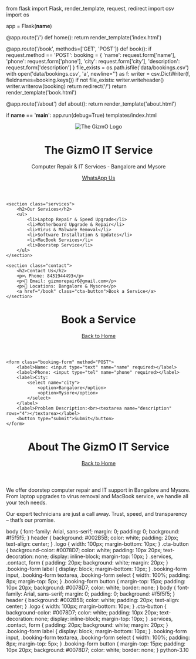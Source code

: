 from flask import Flask, render_template, request, redirect
import csv
import os

app = Flask(__name__)

@app.route('/')
def home():
    return render_template('index.html')

@app.route('/book', methods=['GET', 'POST'])
def book():
    if request.method == 'POST':
        booking = {
            'name': request.form['name'],
            'phone': request.form['phone'],
            'city': request.form['city'],
            'description': request.form['description']
        }
        file_exists = os.path.isfile('data/bookings.csv')
        with open('data/bookings.csv', 'a', newline='') as f:
            writer = csv.DictWriter(f, fieldnames=booking.keys())
            if not file_exists:
                writer.writeheader()
            writer.writerow(booking)
        return redirect('/')
    return render_template('book.html')

@app.route('/about')
def about():
    return render_template('about.html')

if __name__ == '__main__':
    app.run(debug=True)
templates/index.html
<!DOCTYPE html>
<html lang="en">
<head>
    <meta charset="UTF-8">
    <title>The GizmO IT Service</title>
    <link rel="stylesheet" href="{{ url_for('static', filename='style.css') }}">
</head>
<body>
    <header>
        <img src="{{ url_for('static', filename='logo.png') }}" alt="The GizmO Logo" class="logo">
        <h1>The GizmO IT Service</h1>
        <p>Computer Repair & IT Services - Bangalore and Mysore</p>
        <a href="https://wa.me/918431944493" class="cta-button">WhatsApp Us</a>
    </header>

    <section class="services">
        <h2>Our Services</h2>
        <ul>
            <li>Laptop Repair & Speed Upgrade</li>
            <li>Motherboard Upgrade & Repair</li>
            <li>Virus & Malware Removal</li>
            <li>Software Installation & Updates</li>
            <li>MacBook Services</li>
            <li>Doorstep Service</li>
        </ul>
    </section>

    <section class="contact">
        <h2>Contact Us</h2>
        <p>📞 Phone: 8431944493</p>
        <p>📧 Email: gizmorepair6@gmail.com</p>
        <p>📍 Locations: Bangalore & Mysore</p>
        <a href="/book" class="cta-button">Book a Service</a>
    </section>
</body>
</html>
<!DOCTYPE html>
<html lang="en">
<head>
    <meta charset="UTF-8">
    <title>Book a Service</title>
    <link rel="stylesheet" href="{{ url_for('static', filename='style.css') }}">
</head>
<body>
    <header>
        <h1>Book a Service</h1>
        <a href="/" class="cta-button">Back to Home</a>
    </header>

    <form class="booking-form" method="POST">
        <label>Name: <input type="text" name="name" required></label>
        <label>Phone: <input type="tel" name="phone" required></label>
        <label>City: 
            <select name="city">
                <option>Bangalore</option>
                <option>Mysore</option>
            </select>
        </label>
        <label>Problem Description:<br><textarea name="description" rows="4"></textarea></label>
        <button type="submit">Submit</button>
    </form>
</body>
</html>
<!DOCTYPE html>
<html lang="en">
<head>
    <meta charset="UTF-8">
    <title>About Us - The GizmO IT Service</title>
    <link rel="stylesheet" href="{{ url_for('static', filename='style.css') }}">
</head>
<body>
    <header>
        <h1>About The GizmO IT Service</h1>
        <a href="/" class="cta-button">Back to Home</a>
    </header>
    <section>
        <p>We offer doorstep computer repair and IT support in Bangalore and Mysore. From laptop upgrades to virus removal and MacBook service, we handle all your tech needs.</p>
        <p>Our expert technicians are just a call away. Trust, speed, and transparency – that’s our promise.</p>
    </section>
</body>
</html>
body {
    font-family: Arial, sans-serif;
    margin: 0;
    padding: 0;
    background: #f5f5f5;
}
header {
    background: #002B5B;
    color: white;
    padding: 20px;
    text-align: center;
}
.logo {
    width: 100px;
    margin-bottom: 10px;
}
.cta-button {
    background-color: #0078D7;
    color: white;
    padding: 10px 20px;
    text-decoration: none;
    display: inline-block;
    margin-top: 10px;
}
.services, .contact, form {
    padding: 20px;
    background: white;
    margin: 20px;
}
.booking-form label {
    display: block;
    margin-bottom: 10px;
}
.booking-form input, .booking-form textarea, .booking-form select {
    width: 100%;
    padding: 8px;
    margin-top: 5px;
}
.booking-form button {
    margin-top: 15px;
    padding: 10px 20px;
    background: #0078D7;
    color: white;
    border: none;
}
body {
    font-family: Arial, sans-serif;
    margin: 0;
    padding: 0;
    background: #f5f5f5;
}
header {
    background: #002B5B;
    color: white;
    padding: 20px;
    text-align: center;
}
.logo {
    width: 100px;
    margin-bottom: 10px;
}
.cta-button {
    background-color: #0078D7;
    color: white;
    padding: 10px 20px;
    text-decoration: none;
    display: inline-block;
    margin-top: 10px;
}
.services, .contact, form {
    padding: 20px;
    background: white;
    margin: 20px;
}
.booking-form label {
    display: block;
    margin-bottom: 10px;
}
.booking-form input, .booking-form textarea, .booking-form select {
    width: 100%;
    padding: 8px;
    margin-top: 5px;
}
.booking-form button {
    margin-top: 15px;
    padding: 10px 20px;
    background: #0078D7;
    color: white;
    border: none;
}
python-3.10